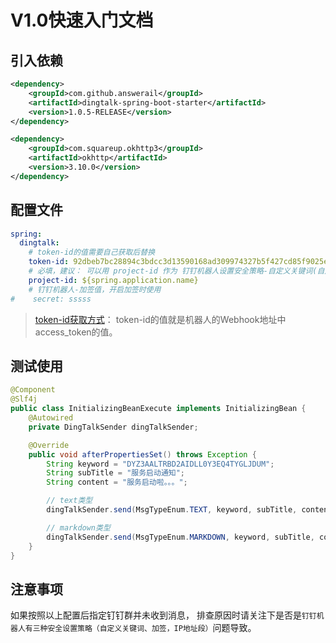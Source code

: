 # V1.0快速入门文档

## 引入依赖
```xml
<dependency>
    <groupId>com.github.answerail</groupId>
    <artifactId>dingtalk-spring-boot-starter</artifactId>
    <version>1.0.5-RELEASE</version>
</dependency>

<dependency>
    <groupId>com.squareup.okhttp3</groupId>
    <artifactId>okhttp</artifactId>
    <version>3.10.0</version>
</dependency>
```



## 配置文件

```yml
spring:
  dingtalk:
    # token-id的值需要自己获取后替换
    token-id: 92dbeb7bc28894c3bdcc3d13590168ad309974327b5f427cd85f9025ebb520ai
    # 必填，建议： 可以用 project-id 作为 钉钉机器人设置安全策略-自定义关键词(自定义关键词有长度限制，可自行截取前缀或后缀)
    project-id: ${spring.application.name}
    # 钉钉机器人-加签值，开启加签时使用
#    secret: sssss
```

> [token-id获取方式](https://ding-doc.dingtalk.com/doc#/serverapi3/iydd5h/26eaddd5)： token-id的值就是机器人的Webhook地址中access_token的值。




## 测试使用

```java
@Component
@Slf4j
public class InitializingBeanExecute implements InitializingBean {
    @Autowired
    private DingTalkSender dingTalkSender;

    @Override
    public void afterPropertiesSet() throws Exception {
        String keyword = "DYZ3AALTRBD2AIDLL0Y3EQ4TYGLJDUM";
        String subTitle = "服务启动通知";
        String content = "服务启动啦。。。";

        // text类型
        dingTalkSender.send(MsgTypeEnum.TEXT, keyword, subTitle, content);

        // markdown类型
        dingTalkSender.send(MsgTypeEnum.MARKDOWN, keyword, subTitle, content);
    }
}
```



## 注意事项

如果按照以上配置后指定钉钉群并未收到消息， 排查原因时请关注下是否是`钉钉机器人有三种安全设置策略（自定义关键词、加签，IP地址段）`问题导致。

